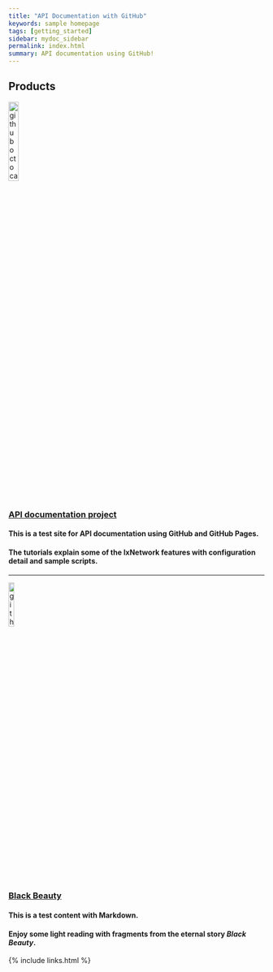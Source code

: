 ```yaml
---
title: "API Documentation with GitHub"
keywords: sample homepage
tags: [getting_started]
sidebar: mydoc_sidebar
permalink: index.html
summary: API documentation using GitHub!
---
```

## Products
<div> 
    <img src="{{ "/images/ixia.png" | absolute_url }}" alt="github octocat" style="width:20%;" >    
</div>

### [API documentation project](https://sahana84.github.io/mydoctheme/mydoc_API_overview.html)

#### This is a test site for API documentation using GitHub and GitHub Pages. 
#### The tutorials explain some of the IxNetwork features with configuration detail and sample scripts.
    
---

<div> 
    <img src="{{ "/images/BB1.jpg" | absolute_url }}" alt="github octocat" style="width:15%;" >    
</div>

### [Black Beauty](https://sahana84.github.io/mydoctheme/blackbeauty_about.html)

#### This is a test content with Markdown. 
#### Enjoy some light reading with fragments from the eternal story *Black Beauty*. 

{% include links.html %}
